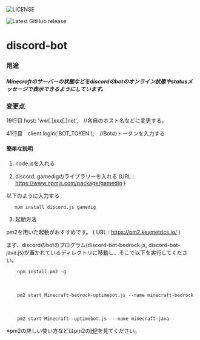 ![LICENSE](https://img.shields.io/github/license/siso5/discord-bot)



![Latest GitHub release](https://img.shields.io/github/v/release/siso5/discord-bot)

# discord-bot

### 用途
##### Minecraftのサーバーの状態などをdiscordのbotのオンライン状態やstatusメッセージで表示できるようにしています。

### 変更点

19行目  host: 'ww[.]xxx[.]net',　//各自のホスト名などに変更する。

41行目　client.login('BOT_TOKEN');　//Botのトークンを入力する


#### 簡単な説明

1.  node.jsを入れる

2.  discord, gamedigのライブラリーを入れる
(URL : https://www.npmjs.com/package/gamedig )

以下のように入力する

       npm install discord.js gamedig

3. 起動方法

pm2を用いた起動がおすすめです。
( URL : https://pm2.keymetrics.io/ )

まず、discordのbotのプログラム(discord-bot-bedrock.js, discord-bot-java.js)が置かれているディレクトリに移動し、そこで以下を実行してください。


        npm install pm2 -g
　
 
        pm2 start Minecraft-bedrock-uptimebot.js --name minecraft-bedrock
       
　
 
        pm2 start Minecraft--uptimebot.js  --name minecraft-java
        
 
 ※pm2の詳しい使い方などはpm2の[HP](https://pm2.keymetrics.io/)を見てください。
